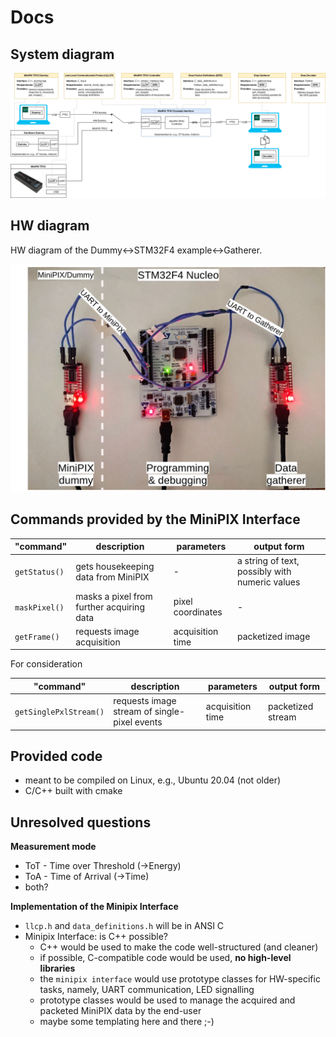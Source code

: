 # Docs

## System diagram

[![](diagram.png)](./diagram.pdf)

## HW diagram

HW diagram of the Dummy<->STM32F4 example<->Gatherer.

![](hw_diagram_labels.png)

## Commands provided by the MiniPIX Interface

| "command"        | description                               | parameters            | output form                                    |
|------------------|-------------------------------------------|-----------------------|------------------------------------------------|
| `getStatus()`    | gets housekeeping data from MiniPIX       | -                     | a string of text, possibly with numeric values |
| `maskPixel()`    | masks a pixel from further acquiring data | pixel coordinates     | -                                              |
| `getFrame()`     | requests image acquisition                | acquisition time      | packetized image                               |

For consideration

| "command"              | description                                  | parameters       | output form       |
|------------------------|----------------------------------------------|------------------|-------------------|
| `getSinglePxlStream()` | requests image stream of single-pixel events | acquisition time | packetized stream |

## Provided code

* meant to be compiled on Linux, e.g., Ubuntu 20.04 (not older)
* C/C++ built with cmake

## Unresolved questions

**Measurement mode** 

* ToT - Time over Threshold (->Energy)
* ToA - Time of Arrival (->Time)
* both?

**Implementation of the Minipix Interface**

* `llcp.h` and `data_definitions.h` will be in ANSI C
* Minipix Interface: is C++ possible?
  * C++ would be used to make the code well-structured (and cleaner)
  * if possible, C-compatible code would be used, **no high-level libraries**
  * the `minipix interface` would use prototype classes for HW-specific tasks, namely, UART communication, LED signalling
  * prototype classes would be used to manage the acquired and packeted MiniPIX data by the end-user
  * maybe some templating here and there ;-)
